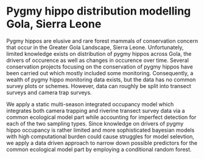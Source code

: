 # Pygmy hippo distribution modelling Gola, Sierra Leone

Pygmy hippos are elusive and rare forest mammals of conservation concern that occur in the Greater Gola Landscape, Sierra Leone. 
Unfortunately, limited knowledge exists on distribution of pygmy hippos across Gola, the drivers of occurence as well as changes in occurence over time. 
Several conservation projects focusing on the conservation of pygmy hippos have been carried out which mostly included some monitoring. 
Consequently, a wealth of pygmy hippo monitoring data exists, but the data has no common survey plots or schemes. However, data can roughly be split into transect surveys and camera trap surveys. 

We apply a static multi-season integrated occupancy model which integrates both camera trapping and riverine transect survey data via a common ecological model part while accounting for imperfect detection for each of the two sampling types. 
Since knowledge on drivers of pygmy hippo occupancy is rather limited and more sophisticated bayesian models with high computational burden could cause struggles for model selevtion, we apply a data driven approach to narrow down possible predictors for the common ecological model part by employing a conditional random forest.

